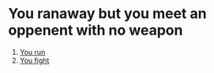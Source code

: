 # You ranaway but you meet an oppenent with no weapon
1. [You run](wounded.md)
2. [You fight](kill-him.md)